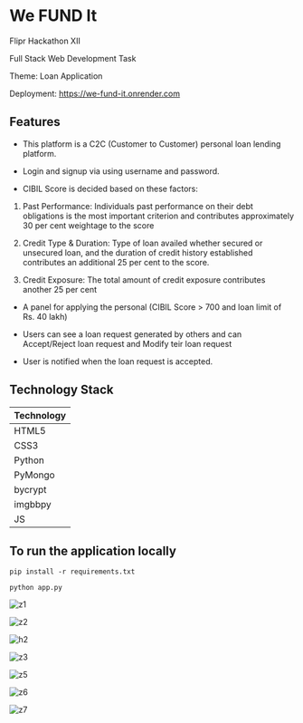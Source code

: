 # We FUND It

Flipr Hackathon XII

Full Stack Web Development Task

Theme: Loan Application

Deployment: https://we-fund-it.onrender.com

## Features

- This platform is a C2C (Customer to Customer) personal loan lending platform.

- Login and signup via using username and password.

- CIBIL Score is decided based on these factors:

1. Past Performance: Individuals past performance on their debt obligations is the most important criterion and contributes approximately 30 per cent weightage to the score

2. Credit Type & Duration: Type of loan availed whether secured or unsecured loan, and the duration of credit history established contributes an additional 25 per cent to the score.

3. Credit Exposure: The total amount of credit exposure contributes another 25 per cent

- A panel for applying the personal (CIBIL Score > 700 and loan limit of Rs. 40 lakh)

- Users can see a loan request generated by others and can Accept/Reject loan request and Modify teir loan request

- User is notified when the loan request is accepted.

## Technology Stack

| Technology  | 
|-------------|
| HTML5       |
| CSS3        | 
| Python      | 
| PyMongo|                                          
| bycrypt|               
| imgbbpy|  
| JS|

## To run the application locally


```
pip install -r requirements.txt
```


```
python app.py

```
![z1](https://user-images.githubusercontent.com/82106569/167673937-0a945da8-3703-484f-bd18-d0b41b41ef84.png)

![z2](https://user-images.githubusercontent.com/82106569/167675226-f604ba77-0fa0-4e1b-9eeb-55fa29396c21.png)

![h2](https://user-images.githubusercontent.com/82106569/167674556-efe5d9d3-71bc-458a-a13d-aeaff84edad4.png)

![z3](https://user-images.githubusercontent.com/82106569/167675251-db8c8be6-024c-47da-ac9f-3ef40c7b21cd.png)

![z5](https://user-images.githubusercontent.com/82106569/167675267-1c468c94-7f0b-479f-a072-e8c5963b50fe.png)

![z6](https://user-images.githubusercontent.com/82106569/167675278-12faa80e-553e-4ec1-9f8c-cd26695bfb21.png)

![z7](https://user-images.githubusercontent.com/82106569/167675292-06157196-cdbd-479f-9ba7-87eac8f78c97.png)
